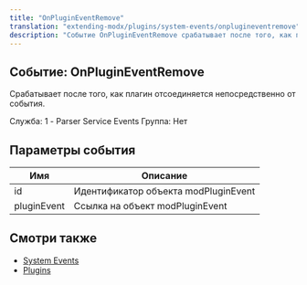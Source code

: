 ```yaml
---
title: "OnPluginEventRemove"
translation: "extending-modx/plugins/system-events/onplugineventremove"
description: "Событие OnPluginEventRemove срабатывает после того, как плагин отсоединяется непосредственно от события"
---
```


## Событие: OnPluginEventRemove

Срабатывает после того, как плагин отсоединяется непосредственно от события.

Служба: 1 - Parser Service Events
Группа: Нет

## Параметры события

| Имя         | Описание                             |
| ----------- | ------------------------------------ |
| id          | Идентификатор объекта modPluginEvent |
| pluginEvent | Ссылка на объект modPluginEvent      |

## Смотри также

- [System Events](extending-modx/plugins/system-events "System Events")
- [Plugins](extending-modx/plugins "Plugins")
